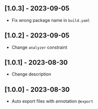 ## [1.0.3] - 2023-09-05

* Fix wrong package name in `build.yaml`

## [1.0.2] - 2023-09-05

* Change `analyzer` constraint

## [1.0.1] - 2023-08-30

* Change description

## [1.0.0] - 2023-08-30

* Auto export files with annotation `@export`
